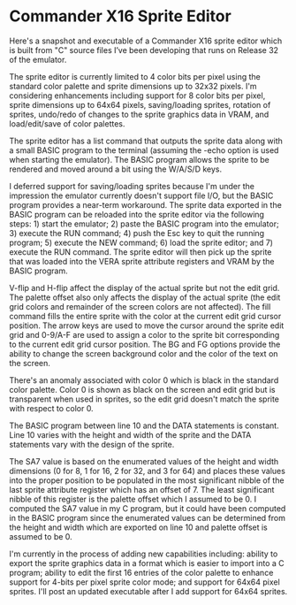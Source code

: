 # Commander X16 Sprite Editor

Here's a snapshot and executable of a Commander X16 sprite editor which is built from "C" source files I’ve been developing that runs on Release 32 of the emulator.

The sprite editor is currently limited to 4 color bits per pixel using the standard color palette and sprite dimensions up to 32x32 pixels. I'm considering enhancements including support for 8 color bits per pixel, sprite dimensions up to 64x64 pixels, saving/loading sprites, rotation of sprites, undo/redo of changes to the sprite graphics data in VRAM, and load/edit/save of color palettes.

The sprite editor has a list command that outputs the sprite data along with a small BASIC program to the terminal (assuming the -echo option is used when starting the emulator). The BASIC program allows the sprite to be rendered and moved around a bit using the W/A/S/D keys.

I deferred support for saving/loading sprites because I'm under the impression the emulator currently doesn't support file I/O, but the BASIC program provides a near-term workaround. The sprite data exported in the BASIC program can be reloaded into the sprite editor via the following steps: 1) start the emulator; 2) paste the BASIC program into the emulator; 3) execute the RUN command; 4) push the Esc key to quit the running program; 5) execute the NEW command; 6) load the sprite editor; and 7) execute the RUN command. The sprite editor will then pick up the sprite that was loaded into the VERA sprite attribute registers and VRAM by the BASIC program.

V-flip and H-flip affect the display of the actual sprite but not the edit grid. The palette offset also only affects the display of the actual sprite (the edit grid colors and remainder of the screen colors are not affected). The fill command fills the entire sprite with the color at the current edit grid cursor position. The arrow keys are used to move the cursor around the sprite edit grid and 0-9/A-F are used to assign a color to the sprite bit corresponding to the current edit grid cursor position. The BG and FG options provide the ability to change the screen background color and the color of the text on the screen.

There's an anomaly associated with color 0 which is black in the standard color palette. Color 0 is shown as black on the screen and edit grid but is transparent when used in sprites, so the edit grid doesn't match the sprite with respect to color 0.

The BASIC program between line 10 and the DATA statements is constant. Line 10 varies with the height and width of the sprite and the DATA statements vary with the design of the sprite.

The SA7 value is based on the enumerated values of the height and width dimensions (0 for 8, 1 for 16, 2 for 32, and 3 for 64) and places these values into the proper position to be populated in the most significant nibble of the last sprite attribute register which has an offset of 7. The least significant nibble of this register is the palette offset which I assumed to be 0. I computed the SA7 value in my C program, but it could have been computed in the BASIC program since the enumerated values can be determined from the height and width which are exported on line 10 and palette offset is assumed to be 0.

I'm currently in the process of adding new capabilities including: ability to export the sprite graphics data in a format which is easier to import into a C program; ability to edit the first 16 entries of the color palette to enhance support for 4-bits per pixel sprite color mode; and support for 64x64 pixel sprites. I'll post an updated executable after I add support for 64x64 sprites.
